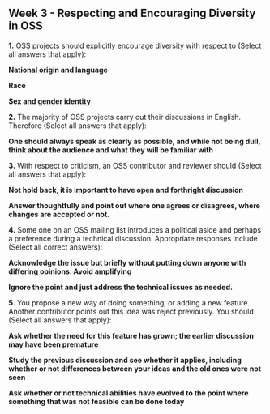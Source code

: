 ## Week 3 - Respecting and Encouraging Diversity in OSS

**1.** OSS projects should explicitly encourage diversity with respect to (Select all answers that apply): 

**National origin and language**

**Race**

**Sex and gender identity**


**2.** The majority of OSS projects carry out their discussions in English.  Therefore (Select all answers that apply):

**One should always speak as clearly as possible, and while not being dull, think about the audience and what they will be familiar with**


**3.** With respect to criticism, an OSS contributor and reviewer should (Select all answers that apply):

**Not hold back, it is important to have open and forthright discussion**

**Answer thoughtfully and point out where one agrees or disagrees, where changes are accepted or not.**


**4.** Some one on an OSS mailing list introduces a political aside and perhaps a  preference during a technical discussion.  Appropriate responses include (Select all correct answers):

**Acknowledge the issue but briefly without putting down anyone with differing opinions.  Avoid amplifying**

**Ignore the point and just address the technical issues as needed.**


**5.** You propose a new way of doing something, or adding a new feature.  Another contributor points out this idea was reject previously.  You should (Select all answers that apply):

**Ask whether the need for this feature has grown; the earlier discussion may have been premature**

**Study the previous discussion and see whether it applies, including whether or not differences between your ideas and the old ones were not seen**

**Ask whether or not technical abilities have evolved to the point where something that was not feasible can be done today**